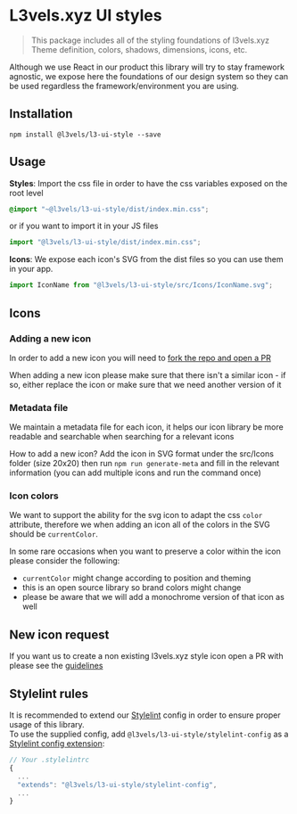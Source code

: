 # L3vels.xyz UI styles

> This package includes all of the styling foundations of l3vels.xyz
> Theme definition, colors, shadows, dimensions, icons, etc.

Although we use React in our product this library will try to stay framework agnostic, we expose here the foundations of our design system so they can be used regardless the framework/environment you are using.

## Installation

```
npm install @l3vels/l3-ui-style --save
```


## Usage

**Styles**: Import the css file in order to have the css variables exposed on the root level

```scss
@import "~@l3vels/l3-ui-style/dist/index.min.css";
```

or if you want to import it in your JS files

```javascript
import "@l3vels/l3-ui-style/dist/index.min.css";
```

**Icons**: We expose each icon's SVG from the dist files so you can use them in your app.

```javascript
import IconName from "@l3vels/l3-ui-style/src/Icons/IconName.svg";
```

## Icons

### Adding a new icon

In order to add a new icon you will need to [fork the repo and open a PR](https://docs.github.com/en/github/collaborating-with-issues-and-pull-requests/creating-a-pull-request-from-a-fork)

When adding a new icon please make sure that there isn't a similar icon - if so, either replace the icon or make sure that we need another version of it

### Metadata file

We maintain a metadata file for each icon, it helps our icon library be more readable and searchable when searching for a relevant icons

How to add a new icon?
Add the icon in SVG format under the src/Icons folder (size 20x20)
then run `npm run generate-meta` and fill in the relevant information (you can add multiple icons and run the command once)

### Icon colors

We want to support the ability for the svg icon to adapt the css `color` attribute, therefore we when adding an icon
all of the colors in the SVG should be `currentColor`.

In some rare occasions when you want to preserve a color within the icon please consider the following:

- `currentColor` might change according to position and theming
- this is an open source library so brand colors might change
- please be aware that we will add a monochrome version of that icon as well

## New icon request

If you want us to create a non existing l3vels.xyz style icon open a PR with please see the [guidelines](ICON_REQUEST.md)

## Stylelint rules

It is recommended to extend our [Stylelint](https://stylelint.io/) config in order to ensure proper usage of this library.  
To use the supplied config, add `@l3vels/l3-ui-style/stylelint-config` as a [Stylelint config extension](https://stylelint.io/user-guide/configure/#extends):

```js
// Your .stylelintrc
{
  ...
  "extends": "@l3vels/l3-ui-style/stylelint-config",
  ...
}
```
